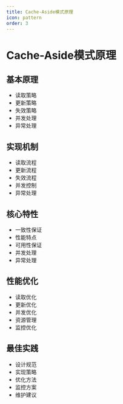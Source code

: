 ```yaml
---
title: Cache-Aside模式原理
icon: pattern
order: 3
---
```


# Cache-Aside模式原理

## 基本原理
- 读取策略
- 更新策略
- 失效策略
- 并发处理
- 异常处理

## 实现机制
- 读取流程
- 更新流程
- 失效流程
- 并发控制
- 异常处理

## 核心特性
- 一致性保证
- 性能特点
- 可用性保证
- 并发处理
- 异常处理

## 性能优化
- 读取优化
- 更新优化
- 并发优化
- 资源管理
- 监控优化

## 最佳实践
- 设计规范
- 实现策略
- 优化方法
- 监控方案
- 维护建议
